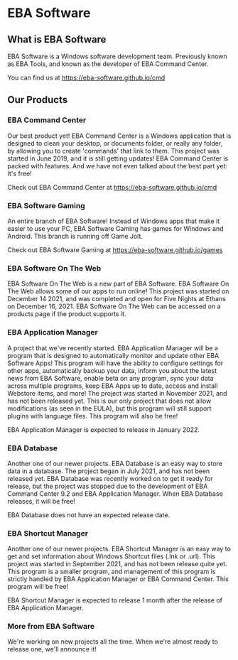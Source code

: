 # EBA Software

## What is EBA Software

EBA Software is a Windows software development team.
Previously known as EBA Tools, and known as the developer of EBA Command Center.

You can find us at https://eba-software.github.io/cmd

## Our Products

### EBA Command Center

Our best product yet! EBA Command Center is a Windows application that is designed to clean your desktop, or documents folder, or really any folder, by allowing you to create 'commands' that link to them. This project was started in June 2019, and it is still getting updates! EBA Command Center is packed with features. And we have not even talked about the best part yet: It's free!

Check out EBA Command Center at https://eba-software.github.io/cmd

### EBA Software Gaming

An entire branch of EBA Software! Instead of Windows apps that make it easier to use your PC, EBA Software Gaming has games for Windows and Android. This branch is running off Game Jolt.

Check out EBA Software Gaming at https://eba-software.github.io/games

### EBA Software On The Web

EBA Software On The Web is a new part of EBA Software. EBA Software On The Web allows some of our apps to run online! This project was started on December 14 2021, and was completed and open for Five Nights at Ethans on December 16, 2021. EBA Software On The Web can be accessed on a products page if the product supports it.

### EBA Application Manager

A project that we've recently started. EBA Application Manager will be a program that is designed to automatically monitor and update other EBA Software Apps! This program will have the ability to configure settings for other apps, automatically backup your data, inform you about the latest news from EBA Software, enable beta on any program, sync your data across multiple programs, keep EBA Apps up to date, access and install Webstore items, and more! The project was started in November 2021, and has not been released yet. This is our only project that does not allow modifications (as seen in the EULA), but this program will still support plugins with language files. This program will also be free!

EBA Application Manager is expected to release in January 2022.

### EBA Database

Another one of our newer projects. EBA Database is an easy way to store data in a database. The project began in July 2021, and has not been released yet. EBA Database was recently worked on to get it ready for release, but the project was stopped due to the development of EBA Command Center 9.2 and EBA Application Manager. When EBA Database releases, it will be free!

EBA Database does not have an expected release date.

### EBA Shortcut Manager

Another one of our newer projects. EBA Shortcut Manager is an easy way to get and set information about Windows Shortcut files (.lnk or .url). This project was started in September 2021, and has not been release quite yet. This program is a smaller program, and management of this program is strictly handled by EBA Application Manager or EBA Command Center. This program will be free!

EBA Shortcut Manager is expected to release 1 month after the release of EBA Application Manager.

### More from EBA Software

We're working on new projects all the time. When we're almost ready to release one, we'll announce it!
